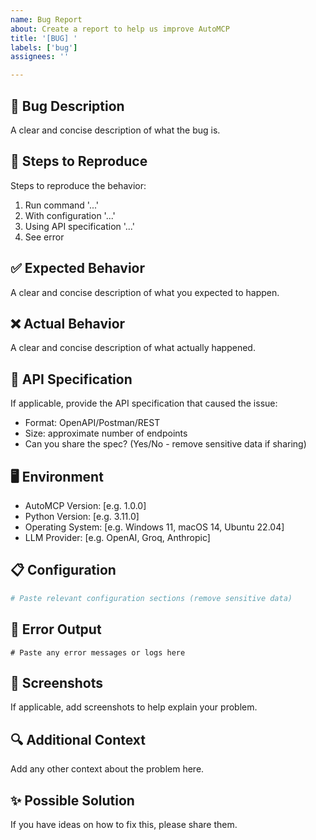 ```yaml
---
name: Bug Report
about: Create a report to help us improve AutoMCP
title: '[BUG] '
labels: ['bug']
assignees: ''

---
```


## 🐛 Bug Description
A clear and concise description of what the bug is.

## 🔄 Steps to Reproduce
Steps to reproduce the behavior:
1. Run command '...'
2. With configuration '...'
3. Using API specification '...'
4. See error

## ✅ Expected Behavior
A clear and concise description of what you expected to happen.

## ❌ Actual Behavior
A clear and concise description of what actually happened.

## 📄 API Specification
If applicable, provide the API specification that caused the issue:
- Format: OpenAPI/Postman/REST
- Size: approximate number of endpoints
- Can you share the spec? (Yes/No - remove sensitive data if sharing)

## 🖥️ Environment
- AutoMCP Version: [e.g. 1.0.0]
- Python Version: [e.g. 3.11.0]
- Operating System: [e.g. Windows 11, macOS 14, Ubuntu 22.04]
- LLM Provider: [e.g. OpenAI, Groq, Anthropic]

## 📋 Configuration
```yaml
# Paste relevant configuration sections (remove sensitive data)
```

## 📝 Error Output
```
# Paste any error messages or logs here
```

## 📸 Screenshots
If applicable, add screenshots to help explain your problem.

## 🔍 Additional Context
Add any other context about the problem here.

## ✨ Possible Solution
If you have ideas on how to fix this, please share them.
